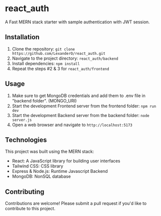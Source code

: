 # react_auth

A Fast MERN stack starter with sample authentication with JWT session.

## Installation

1. Clone the repository: `git clone https://github.com/LexanderO/react_auth.git`
2. Navigate to the project directory: `react_auth/backend`
3. Install dependencies: `npm install`
4. Repeat the steps #2 & 3 for `react_auth/frontend`

## Usage

1. Make sure to get MongoDB credentials and add them to .env file in "backend folder". (MONGO_URI)
2. Start the development Frontend server from the frontend folder: `npm run dev`
3. Start the development Backend server from the backend folder: `node server.js`
4. Open a web browser and navigate to `http://localhost:5173`
   
## Technologies

This project was built using the MERN stack:

- React: A JavaScript library for building user interfaces
- Tailwind CSS: CSS library
- Express & Node.js: Runtime Javascript Backend
- MongoDB: NonSQL database

## Contributing

Contributions are welcome! Please submit a pull request if you'd like to contribute to this project.
